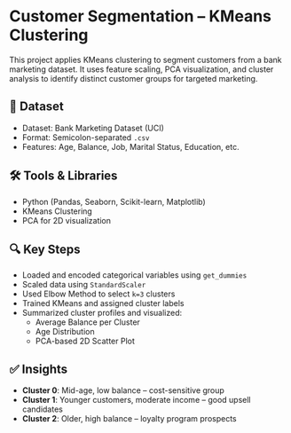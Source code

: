 # Customer Segmentation – KMeans Clustering

This project applies KMeans clustering to segment customers from a bank marketing dataset. It uses feature scaling, PCA visualization, and cluster analysis to identify distinct customer groups for targeted marketing.

## 📁 Dataset

- Dataset: Bank Marketing Dataset (UCI)
- Format: Semicolon-separated `.csv`
- Features: Age, Balance, Job, Marital Status, Education, etc.

## 🛠 Tools & Libraries

- Python (Pandas, Seaborn, Scikit-learn, Matplotlib)
- KMeans Clustering
- PCA for 2D visualization

## 🔍 Key Steps

- Loaded and encoded categorical variables using `get_dummies`
- Scaled data using `StandardScaler`
- Used Elbow Method to select `k=3` clusters
- Trained KMeans and assigned cluster labels
- Summarized cluster profiles and visualized:
  - Average Balance per Cluster
  - Age Distribution
  - PCA-based 2D Scatter Plot

## ✅ Insights

- **Cluster 0**: Mid-age, low balance – cost-sensitive group
- **Cluster 1**: Younger customers, moderate income – good upsell candidates
- **Cluster 2**: Older, high balance – loyalty program prospects


